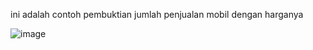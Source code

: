 ini adalah contoh pembuktian jumlah penjualan mobil dengan harganya

![image](https://github.com/user-attachments/assets/beea6bc6-a40c-4fca-89d0-f2077dbf96b0)
